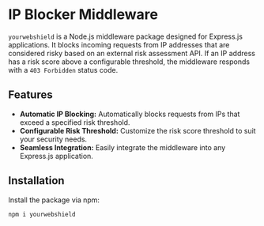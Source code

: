 # IP Blocker Middleware

`yourwebshield` is a Node.js middleware package designed for Express.js applications. It blocks incoming requests from IP addresses that are considered risky based on an external risk assessment API. If an IP address has a risk score above a configurable threshold, the middleware responds with a `403 Forbidden` status code.

## Features

- **Automatic IP Blocking:** Automatically blocks requests from IPs that exceed a specified risk threshold.
- **Configurable Risk Threshold:** Customize the risk score threshold to suit your security needs.
- **Seamless Integration:** Easily integrate the middleware into any Express.js application.

## Installation

Install the package via npm:

```bash
npm i yourwebshield
